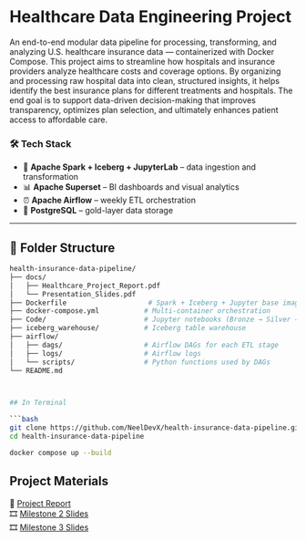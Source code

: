 # Healthcare Data Engineering Project

An end-to-end modular data pipeline for processing, transforming, and analyzing U.S. healthcare insurance data — containerized with Docker Compose. This project aims to streamline how hospitals and insurance providers analyze healthcare costs and coverage options. By organizing and processing raw hospital data into clean, structured insights, it helps identify the best insurance plans for different treatments and hospitals. The end goal is to support data-driven decision-making that improves transparency, optimizes plan selection, and ultimately enhances patient access to affordable care.

### 🛠️ Tech Stack

- 🧪 **Apache Spark + Iceberg + JupyterLab** – data ingestion and transformation
- 📊 **Apache Superset** – BI dashboards and visual analytics
- ⏰ **Apache Airflow** – weekly ETL orchestration
- 🐘 **PostgreSQL** – gold-layer data storage

---

## 📁 Folder Structure

````bash
health-insurance-data-pipeline/
├── docs/
│   ├── Healthcare_Project_Report.pdf
│   └── Presentation_Slides.pdf
├── Dockerfile                    # Spark + Iceberg + Jupyter base image
├── docker-compose.yml           # Multi-container orchestration
├── Code/                        # Jupyter notebooks (Bronze → Silver → Gold)
├── iceberg_warehouse/           # Iceberg table warehouse
├── airflow/
│   ├── dags/                    # Airflow DAGs for each ETL stage
│   ├── logs/                    # Airflow logs
│   └── scripts/                 # Python functions used by DAGs
└── README.md



## In Terminal

```bash
git clone https://github.com/NeelDevX/health-insurance-data-pipeline.git
cd health-insurance-data-pipeline

docker compose up --build
````

## Project Materials

📄 [Project Report](docs/Healthcare_Project_Report.pdf)<br>
🎞️ [Milestone 2 Slides](<docs/Milestone_2_(15_April_2025).pdf>)<br>
🎞️ [Milestone 3 Slides](<docs/Milestone_3_(06_May_2025).pdf>)

